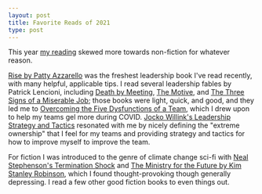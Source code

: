 ```yaml
---
layout: post
title: Favorite Reads of 2021
type: post
---
```


This year [my reading](https://www.goodreads.com/user_challenges/26045181) skewed more towards non-fiction for whatever reason.

[Rise by Patty Azzarello](https://www.goodreads.com/book/show/12838919-rise) was the freshest leadership book I've read recently, with many helpful, applicable tips. I read several leadership fables by Patrick Lencioni, including [Death by Meeting](https://www.goodreads.com/book/show/49040.Death_by_Meeting), [The Motive](https://www.goodreads.com/book/show/51771754-the-motive), and [The Three Signs of a Miserable Job](https://www.goodreads.com/book/show/749937.The_Three_Signs_of_a_Miserable_Job); those books were light, quick, and good, and they led me to [Overcoming the Five Dysfunctions of a Team](https://www.goodreads.com/book/show/170485.Overcoming_the_Five_Dysfunctions_of_a_Team), which I drew upon to help my teams gel more during COVID. [Jocko Willink's Leadership Strategy and Tactics](https://www.goodreads.com/book/show/51136198-leadership-strategy-and-tactics) resonated with me by nicely defining the "extreme ownership" that I feel for my teams and providing strategy and tactics for how to improve myself to improve the team.

For fiction I was introduced to the genre of climate change sci-fi with [Neal Stephenson's Termination Shock](https://www.goodreads.com/book/show/55200380-termination-shock) and [The Ministry for the Future by Kim Stanley Robinson](https://www.goodreads.com/book/show/50998056-the-ministry-for-the-future), which I found thought-provoking though generally depressing. I read a few other good fiction books to even things out.
